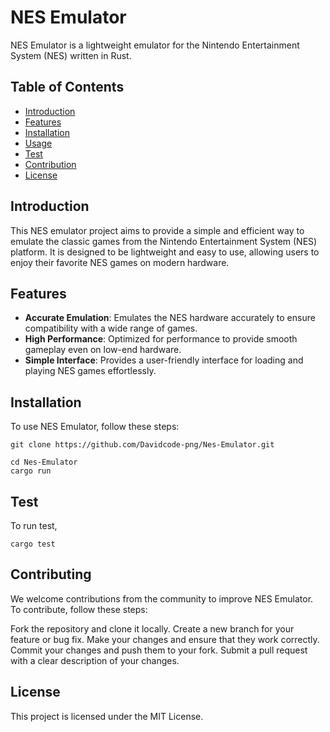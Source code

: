 # NES Emulator

NES Emulator is a lightweight emulator for the Nintendo Entertainment System (NES) written in Rust.

## Table of Contents

- [Introduction](#introduction)
- [Features](#features)
- [Installation](#installation)
- [Usage](#usage)
- [Test](#test)
- [Contribution](#contribution)
- [License](#license)

## Introduction

This NES emulator project aims to provide a simple and efficient way to emulate the classic games from the Nintendo Entertainment System (NES) platform. It is designed to be lightweight and easy to use, allowing users to enjoy their favorite NES games on modern hardware.

## Features

- **Accurate Emulation**: Emulates the NES hardware accurately to ensure compatibility with a wide range of games.
- **High Performance**: Optimized for performance to provide smooth gameplay even on low-end hardware.
- **Simple Interface**: Provides a user-friendly interface for loading and playing NES games effortlessly.


## Installation

To use NES Emulator, follow these steps:

```
git clone https://github.com/Davidcode-png/Nes-Emulator.git

cd Nes-Emulator
cargo run
```

## Test

To run test,
```
cargo test
```

## Contributing
We welcome contributions from the community to improve NES Emulator. To contribute, follow these steps:

Fork the repository and clone it locally.
Create a new branch for your feature or bug fix.
Make your changes and ensure that they work correctly.
Commit your changes and push them to your fork.
Submit a pull request with a clear description of your changes.

## License
This project is licensed under the MIT License.

